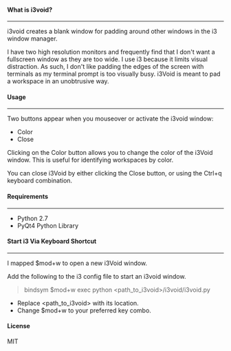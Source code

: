 #### What is i3void?

---

i3void creates a blank window for padding around other windows in the i3 window manager.

I have two high resolution monitors and frequently find that I don't want a fullscreen window as they are too wide. I use i3 because it limits visual distraction. As such, I don't like padding the edges of the screen with terminals as my terminal prompt is too visually busy. i3Void is meant to pad a workspace in an unobtrusive way.

#### Usage

---

Two buttons appear when you mouseover or activate the i3void window:

-   Color
-   Close

Clicking on the Color button allows you to change the color of the i3Void window. This is useful for identifying workspaces by color.

You can close i3Void by either clicking the Close button, or using the Ctrl+q keyboard combination.

#### Requirements

---

-   Python 2.7
-   PyQt4 Python Library

#### Start i3 Via Keyboard Shortcut

---

I mapped $mod+w to open a new i3Void window.

Add the following to the i3 config file to start an i3void window.

> bindsym $mod+w exec python <path_to_i3void>/i3void/i3void.py

-   Replace <path_to_i3void> with its location.
-   Change $mod+w to your preferred key combo.

#### License

MIT
